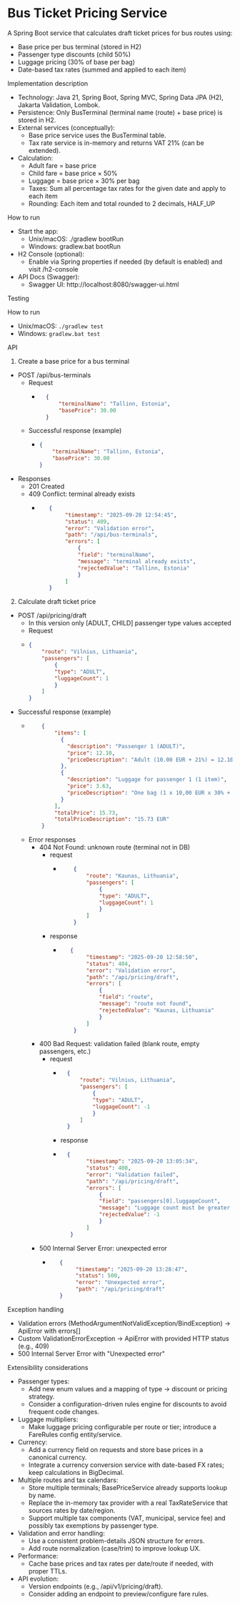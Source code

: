 # Bus Ticket Pricing Service

A Spring Boot service that calculates draft ticket prices for bus routes using:
- Base price per bus terminal (stored in H2)
- Passenger type discounts (child 50%)
- Luggage pricing (30% of base per bag)
- Date-based tax rates (summed and applied to each item)

Implementation description

- Technology: Java 21, Spring Boot, Spring MVC, Spring Data JPA (H2), Jakarta Validation, Lombok.
- Persistence: Only BusTerminal (terminal name (route) + base price) is stored in H2.
- External services (conceptually):
    - Base price service uses the BusTerminal table.
    - Tax rate service is in-memory and returns VAT 21% (can be extended).
- Calculation:
    - Adult fare = base price
    - Child fare = base price × 50%
    - Luggage = base price × 30% per bag
    - Taxes: Sum all percentage tax rates for the given date and apply to each item
    - Rounding: Each item and total rounded to 2 decimals, HALF_UP

How to run

- Start the app:
    - Unix/macOS: ./gradlew bootRun
    - Windows: gradlew.bat bootRun
- H2 Console (optional):
    - Enable via Spring properties if needed (by default is enabled) and visit /h2-console
- API Docs (Swagger):
    - Swagger UI: http://localhost:8080/swagger-ui.html
	
Testing

How to run
- Unix/macOS: `./gradlew test`
- Windows: `gradlew.bat test`

API

1. Create a base price for a bus terminal
- POST /api/bus-terminals
  - Request
    - ```json
        {
            "terminalName": "Tallinn, Estonia",
            "basePrice": 30.00
        }
  - Successful response (example)
      - ```json
        {
            "terminalName": "Tallinn, Estonia",
            "basePrice": 30.00
        }
  
- Responses
    - 201 Created
    - 409 Conflict: terminal already exists
      - ```json
           {
                "timestamp": "2025-09-20 12:54:45",
                "status": 409,
                "error": "Validation error",
                "path": "/api/bus-terminals",
                "errors": [
                    {
                    "field": "terminalName",
                    "message": "terminal already exists",
                    "rejectedValue": "Tallinn, Estonia"
                    }
                ]
           }
        
2. Calculate draft ticket price
- POST /api/pricing/draft
  - In this version only	[ADULT, CHILD] passenger type values accepted
  - Request
  - ```json
    {
        "route": "Vilnius, Lithuania",
        "passengers": [
            { 
			"type": "ADULT", 
			"luggageCount": 1
			}
        ]
    }
- Successful response (example)
  - ```json
        {
            "items": [
              {
                "description": "Passenger 1 (ADULT)",
                "price": 12.10,
                "priceDescription": "Adult (10.00 EUR + 21%) = 12.10 EUR"
              },
              {
                "description": "Luggage for passenger 1 (1 item)",
                "price": 3.63,
                "priceDescription": "One bag (1 x 10,00 EUR x 30% + 21%) = 3,63 EUR"
              }
            ],
            "totalPrice": 15.73,
            "totalPriceDescription": "15.73 EUR"
        }
  - Error responses
      - 404 Not Found: unknown route (terminal not in DB)
        - request 
          - ```json 
                {
                    "route": "Kaunas, Lithuania",
                    "passengers": [
                        {
                        "type": "ADULT",
                        "luggageCount": 1
                        }
                    ]
                }
        - response  
          - ```json (response)
               {
                    "timestamp": "2025-09-20 12:58:50",
                    "status": 404,
                    "error": "Validation error",
                    "path": "/api/pricing/draft",
                    "errors": [
                        {
                        "field": "route",
                        "message": "route not found",
                        "rejectedValue": "Kaunas, Lithuania"
                        }
                    ]
                }
      - 400 Bad Request: validation failed (blank route, empty passengers, etc.)
        - request
          - ```json 
              {
                  "route": "Vilnius, Lithuania",
                  "passengers": [
                      {
                      "type": "ADULT",
                      "luggageCount": -1
                      }
                  ]
              }
          - response
          - ```json
              {
                    "timestamp": "2025-09-20 13:05:34",
                    "status": 400,
                    "error": "Validation failed",
                    "path": "/api/pricing/draft",
                    "errors": [
                        {
                        "field": "passengers[0].luggageCount",
                        "message": "Luggage count must be greater than or equal to 0",
                        "rejectedValue": -1
                        }
                    ]
               }
      - 500 Internal Server Error: unexpected error
          - ```json
               {
                    "timestamp": "2025-09-20 13:28:47",
                    "status": 500,
                    "error": "Unexpected error",
                    "path": "/api/pricing/draft"
               }

Exception handling
- Validation errors (MethodArgumentNotValidException/BindException) → ApiError with errors[]
- Custom ValidationErrorException → ApiError with provided HTTP status (e.g., 409)
- 500 Internal Server Error with "Unexpected error"

Extensibility considerations

- Passenger types:
    - Add new enum values and a mapping of type → discount or pricing strategy.
    - Consider a configuration-driven rules engine for discounts to avoid frequent code changes.
- Luggage multipliers:
    - Make luggage pricing configurable per route or tier; introduce a FareRules config entity/service.
- Currency:
    - Add a currency field on requests and store base prices in a canonical currency.
    - Integrate a currency conversion service with date-based FX rates; keep calculations in BigDecimal.
- Multiple routes and tax calendars:
    - Store multiple terminals; BasePriceService already supports lookup by name.
    - Replace the in-memory tax provider with a real TaxRateService that sources rates by date/region.
    - Support multiple tax components (VAT, municipal, service fee) and possibly tax exemptions by passenger type.
- Validation and error handling:
    - Use a consistent problem-details JSON structure for errors.
    - Add route normalization (case/trim) to improve lookup UX.
- Performance:
    - Cache base prices and tax rates per date/route if needed, with proper TTLs.
- API evolution:
    - Version endpoints (e.g., /api/v1/pricing/draft).
    - Consider adding an endpoint to preview/configure fare rules.